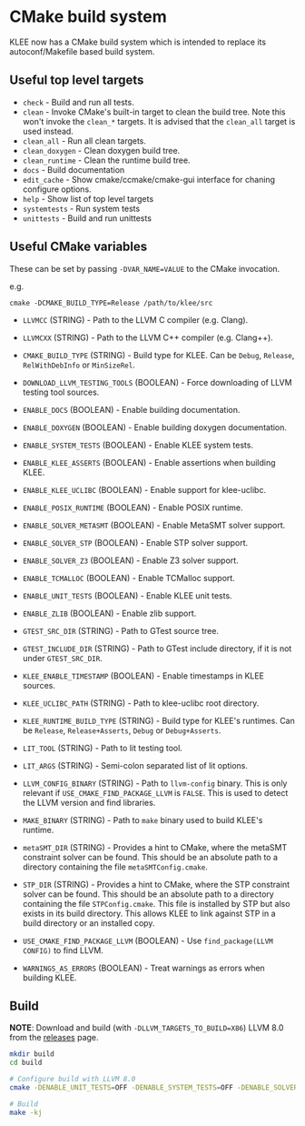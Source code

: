 # CMake build system

KLEE now has a CMake build system which is intended to replace
its autoconf/Makefile based build system.

## Useful top level targets

* `check` - Build and run all tests.
* `clean` - Invoke CMake's built-in target to clean the build tree.  Note this
  won't invoke the `clean_*` targets. It is advised that the `clean_all` target
  is used instead.
* `clean_all` - Run all clean targets.
* `clean_doxygen` - Clean doxygen build tree.
* `clean_runtime` - Clean the runtime build tree.
* `docs` - Build documentation
* `edit_cache` - Show cmake/ccmake/cmake-gui interface for chaning configure options.
* `help` - Show list of top level targets
* `systemtests` - Run system tests
* `unittests` - Build and run unittests

## Useful CMake variables

These can be set by passing `-DVAR_NAME=VALUE` to the CMake invocation.

e.g.

```
cmake -DCMAKE_BUILD_TYPE=Release /path/to/klee/src
```
* `LLVMCC` (STRING) - Path to the LLVM C compiler (e.g. Clang).

* `LLVMCXX` (STRING) - Path to the LLVM C++ compiler (e.g. Clang++).

* `CMAKE_BUILD_TYPE` (STRING) - Build type for KLEE. Can be
  `Debug`, `Release`, `RelWithDebInfo` or `MinSizeRel`.

* `DOWNLOAD_LLVM_TESTING_TOOLS` (BOOLEAN) - Force downloading
   of LLVM testing tool sources.

* `ENABLE_DOCS` (BOOLEAN) - Enable building documentation.

* `ENABLE_DOXYGEN` (BOOLEAN) - Enable building doxygen documentation.

* `ENABLE_SYSTEM_TESTS` (BOOLEAN) - Enable KLEE system tests.

* `ENABLE_KLEE_ASSERTS` (BOOLEAN) - Enable assertions when building KLEE.

* `ENABLE_KLEE_UCLIBC` (BOOLEAN) - Enable support for klee-uclibc.

* `ENABLE_POSIX_RUNTIME` (BOOLEAN) - Enable POSIX runtime.

* `ENABLE_SOLVER_METASMT` (BOOLEAN) - Enable MetaSMT solver support.

* `ENABLE_SOLVER_STP` (BOOLEAN) - Enable STP solver support.

* `ENABLE_SOLVER_Z3` (BOOLEAN) - Enable Z3 solver support.

* `ENABLE_TCMALLOC` (BOOLEAN) - Enable TCMalloc support.

* `ENABLE_UNIT_TESTS` (BOOLEAN) - Enable KLEE unit tests.

* `ENABLE_ZLIB` (BOOLEAN) - Enable zlib support.

* `GTEST_SRC_DIR` (STRING) - Path to GTest source tree.

* `GTEST_INCLUDE_DIR` (STRING) - Path to GTest include directory,
   if it is not under `GTEST_SRC_DIR`.

* `KLEE_ENABLE_TIMESTAMP` (BOOLEAN) - Enable timestamps in KLEE sources.

* `KLEE_UCLIBC_PATH` (STRING) - Path to klee-uclibc root directory.

* `KLEE_RUNTIME_BUILD_TYPE` (STRING) - Build type for KLEE's runtimes.
   Can be `Release`, `Release+Asserts`, `Debug` or `Debug+Asserts`.

* `LIT_TOOL` (STRING) - Path to lit testing tool.

* `LIT_ARGS` (STRING) - Semi-colon separated list of lit options.

* `LLVM_CONFIG_BINARY` (STRING) - Path to `llvm-config` binary. This is
   only relevant if `USE_CMAKE_FIND_PACKAGE_LLVM` is `FALSE`. This is used
   to detect the LLVM version and find libraries.

* `MAKE_BINARY` (STRING) - Path to `make` binary used to build KLEE's runtime.

* `metaSMT_DIR` (STRING) - Provides a hint to CMake, where the metaSMT constraint
  solver can be found.  This should be an absolute path to a directory
  containing the file `metaSMTConfig.cmake`.

* `STP_DIR` (STRING) - Provides a hint to CMake, where the STP constraint
  solver can be found.  This should be an absolute path to a directory
  containing the file `STPConfig.cmake`. This file is installed by STP
  but also exists in its build directory. This allows KLEE to link
  against STP in a build directory or an installed copy.

* `USE_CMAKE_FIND_PACKAGE_LLVM` (BOOLEAN) - Use `find_package(LLVM CONFIG)`
   to find LLVM.

* `WARNINGS_AS_ERRORS` (BOOLEAN) - Treat warnings as errors when building KLEE.

## Build
**NOTE**: Download and build (with `-DLLVM_TARGETS_TO_BUILD=X86`) LLVM 8.0 from the [releases](https://releases.llvm.org/) page.
```bash
mkdir build
cd build

# Configure build with LLVM 8.0
cmake -DENABLE_UNIT_TESTS=OFF -DENABLE_SYSTEM_TESTS=OFF -DENABLE_SOLVER_Z3=ON -DBUILD_SHARED_LIBS=OFF -DLLVM_CONFIG_BINARY="../../llvm-project/llvm/build/bin/llvm-config" -DLLVMCC="/usr/bin/clang-8" -DLLVMCXX="/usr/bin/clang++-8" ..

# Build
make -kj
```